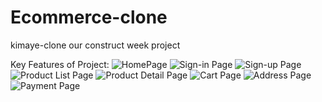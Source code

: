# Ecommerce-clone
kimaye-clone our construct week project

Key Features of Project:
![HomePage](https://user-images.githubusercontent.com/95927895/146681135-68d65fb9-91e4-4897-ad41-db6af7e17945.png)
![Sign-in Page](https://user-images.githubusercontent.com/95927895/146681163-27b3f171-8d0e-41f9-aa14-fb6d503f6335.png)
![Sign-up Page](https://user-images.githubusercontent.com/95927895/146681168-b36f5ff0-e76d-43ca-b07f-b10b296c7cf8.png)
![Product List Page](https://user-images.githubusercontent.com/95927895/146681141-432753c3-adc0-41e2-bdac-17c4270ae5b6.png)
![Product Detail Page](https://user-images.githubusercontent.com/95927895/146681144-95a0f95a-cf65-42db-b3a0-4b310eaa6e60.png)
![Cart Page](https://user-images.githubusercontent.com/95927895/146681172-34d88112-fb5f-4b13-a176-10cd9a6613bf.png)
![Address Page](https://user-images.githubusercontent.com/95927895/146681178-a7029d98-0f0a-4c04-8f35-b366a2a30b69.png)
![Payment Page](https://user-images.githubusercontent.com/95927895/146681184-7334445f-8692-44be-bbe3-7f2bbfb885c9.png)
